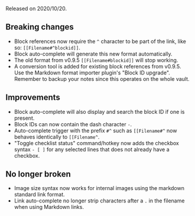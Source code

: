 Released on 2020/10/20.

## Breaking changes

- Block references now require the `^` character to be part of the link, like so: `[[Filename#^blockid]]`.
- Block auto-complete will generate this new format automatically.
- The old format from v0.9.5 `[[Filename#blockid]]` will stop working.
- A conversion tool is added for existing block references from v0.9.5. Use the Markdown format importer plugin's "Block ID upgrade". Remember to backup your notes since this operates on the whole vault.

## Improvements

- Block auto-complete will also display and search the block ID if one is present.
- Block IDs can now contain the dash character `-`.
- Auto-complete trigger with the prefix `#^` such as `[[Filename#^` now behaves identically to `[[Filename^`.
- "Toggle checklist status" command/hotkey now adds the checkbox syntax `- [ ]` for any selected lines that does not already have a checkbox.

## No longer broken

- Image size syntax now works for internal images using the markdown standard link format.
- Link auto-complete no longer strip characters after a `.` in the filename when using Markdown links.
